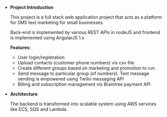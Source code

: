 - **Project Introduction**
    
    This project is a full stack web application project that acts as a platform for SMS text marketing for small businesses. 
    
    Back-end is implemented by various REST APIs in nodeJS and frontend is implemented using AngularJS 1.x
    
    **Features:**
    
    - User login/registration
    - Upload contacts (customer phone numbers) vis csv file
    - Create different groups based on marketing and promotion to run
    - Send message to particular group (of numbers). Text message sending is empowered using Twilio messaging API
    - Billing and subscription management vis Braintree payment API
    
- **Architecture**
    
    The backend is transformed into scalable system using AWS services like ECS, SQS and Lambda.